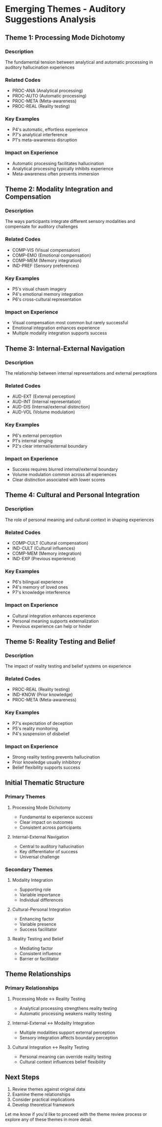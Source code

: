 # Emerging Themes - Auditory Suggestions Analysis

## Theme 1: Processing Mode Dichotomy
### Description
The fundamental tension between analytical and automatic processing in auditory hallucination experiences
### Related Codes
- PROC-ANA (Analytical processing)
- PROC-AUTO (Automatic processing)
- PROC-META (Meta-awareness)
- PROC-REAL (Reality testing)
### Key Examples
- P4's automatic, effortless experience
- P7's analytical interference
- P1's meta-awareness disruption
### Impact on Experience
- Automatic processing facilitates hallucination
- Analytical processing typically inhibits experience
- Meta-awareness often prevents immersion

## Theme 2: Modality Integration and Compensation
### Description
The ways participants integrate different sensory modalities and compensate for auditory challenges
### Related Codes
- COMP-VIS (Visual compensation)
- COMP-EMO (Emotional compensation)
- COMP-MEM (Memory integration)
- IND-PREF (Sensory preferences)
### Key Examples
- P5's visual chasm imagery
- P4's emotional memory integration
- P6's cross-cultural representation
### Impact on Experience
- Visual compensation most common but rarely successful
- Emotional integration enhances experience
- Multiple modality integration supports success

## Theme 3: Internal-External Navigation
### Description
The relationship between internal representations and external perceptions
### Related Codes
- AUD-EXT (External perception)
- AUD-INT (Internal representation)
- AUD-DIS (Internal/external distinction)
- AUD-VOL (Volume modulation)
### Key Examples
- P6's external perception
- P1's internal singing
- P2's clear internal/external boundary
### Impact on Experience
- Success requires blurred internal/external boundary
- Volume modulation common across all experiences
- Clear distinction associated with lower scores

## Theme 4: Cultural and Personal Integration
### Description
The role of personal meaning and cultural context in shaping experiences
### Related Codes
- COMP-CULT (Cultural compensation)
- IND-CULT (Cultural influences)
- COMP-MEM (Memory integration)
- IND-EXP (Previous experience)
### Key Examples
- P6's bilingual experience
- P4's memory of loved ones
- P7's knowledge interference
### Impact on Experience
- Cultural integration enhances experience
- Personal meaning supports externalization
- Previous experience can help or hinder

## Theme 5: Reality Testing and Belief
### Description
The impact of reality testing and belief systems on experience
### Related Codes
- PROC-REAL (Reality testing)
- IND-KNOW (Prior knowledge)
- PROC-META (Meta-awareness)
### Key Examples
- P7's expectation of deception
- P5's reality monitoring
- P4's suspension of disbelief
### Impact on Experience
- Strong reality testing prevents hallucination
- Prior knowledge usually inhibitory
- Belief flexibility supports success

## Initial Thematic Structure

### Primary Themes
1. Processing Mode Dichotomy
   - Fundamental to experience success
   - Clear impact on outcomes
   - Consistent across participants

2. Internal-External Navigation
   - Central to auditory hallucination
   - Key differentiator of success
   - Universal challenge

### Secondary Themes
1. Modality Integration
   - Supporting role
   - Variable importance
   - Individual differences

2. Cultural-Personal Integration
   - Enhancing factor
   - Variable presence
   - Success facilitator

3. Reality Testing and Belief
   - Mediating factor
   - Consistent influence
   - Barrier or facilitator

## Theme Relationships

### Primary Relationships
1. Processing Mode ↔ Reality Testing
   - Analytical processing strengthens reality testing
   - Automatic processing weakens reality testing

2. Internal-External ↔ Modality Integration
   - Multiple modalities support external perception
   - Sensory integration affects boundary perception

3. Cultural Integration ↔ Reality Testing
   - Personal meaning can override reality testing
   - Cultural context influences belief flexibility

## Next Steps
1. Review themes against original data
2. Examine theme relationships
3. Consider practical implications
4. Develop theoretical framework

Let me know if you'd like to proceed with the theme review process or explore any of these themes in more detail. 